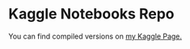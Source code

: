 # Kaggle Notebooks Repo

You can find compiled versions on [my Kaggle Page.](https://www.kaggle.com/okancan/code)
